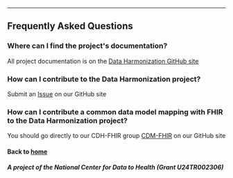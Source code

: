 ---
## Frequently Asked Questions

### Where can I find the project's documentation?
All project documentation is on the [Data Harmonization GitHub site](https://github.com/data2health/data-harmonization)

### How can I contribute to the Data Harmonization project?
Submit an [Issue](https://github.com/data2health/data-harmonization/issues) on our GitHub site

### How can I contribute a common data model mapping with FHIR to the Data Harmonization project?
You should go directly to our CDH-FHIR group [CDM-FHIR](https://drive.google.com/drive/folders/1TUwrDaH-2eRv3ofkY1tm2NbX7XttK3hx) on our GitHub site

#### Back to [home](https://data2health.github.io/data-harmonization/)

##### A project of the National Center for Data to Health (Grant U24TR002306)

